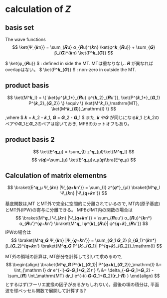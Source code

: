 # calculation of $Z$

## basis set 
The wave functions
$$
\ket{Ψ_{𝒌n}} = \sum_{𝑹u} α_{𝑹u}^{𝒌n} \ket{φ^𝒌_{𝑹u}} + \sum_{𝑮} β_{𝑮}^{𝒌n} \ket{P^𝒌_{𝑮}}
$$

$
\ket{φ_{𝑹u}}
$ : defined in side the MT. MTは重なりなし. 𝑹 が異なればoverlapはない。
$
\ket{P^𝒌_{𝑮}}
$ : non-zero in outside the MT.

## product basis
$$
\ket{M^𝒌_I}  = \{ \ket{φ^{𝒌_1*}_{𝑹u} φ^{𝒌_2}_{𝑹u'}},  \ket{P^{𝒌_1*}_{𝑮_1} P^{𝒌_2}_{𝑮_2}} \}
 \equiv \{ \ket{M^𝒌_I}_\mathrm{MT}, \ket{M^𝒌_{𝑮}}_\mathrm{I} \}
$$
,where
$
𝒌 = 𝒌_2 - 𝒌_1, 𝑮 = 𝑮_2 - 𝑮_1
$
また, 𝒌 や𝑮 が同じになる𝒌_1 と𝒌_2のペアや𝑮_1と𝑮_2のペアは除いておき, MPBのカットオフもあり。

## product basis 2
$$
\ket{E^𝒒_μ} = \sum_{I} z^𝒒_{μI}\ket{M^𝒒_I} 
$$
$$
v(𝒒)=\sum_{μ} \ket{E^𝒒_μ}v_μ(𝒒)\bra{E^𝒒_μ}
$$
## Calculation of matrix elementns

$$
\braket{E^𝒒_μ Ψ_{𝒌n} |Ψ_{𝒒+𝒌n'}} = \sum_{I} z^{𝒒*}_{μI} \braket{M^𝒒_I Ψ_{𝒌n} |Ψ_{𝒒+𝒌n'}}
$$

基底関数は,MT とMT外で完全に空間的に分離されているので, MT内(原子基底)とMT外(IPW)の寄与に分離できる。
MPBがMT内の関数の場合は
$$
\braket{M^𝒒_I Ψ_{𝒌n} |Ψ_{𝒒+𝒌n'}} = 
\sum_{𝑹uu'} α_{𝑹u}^{𝒌n*} α_{𝑹u'}^{𝒒+𝒌n'} \braket{M^𝒒_I φ^{𝒌}_{𝑹u}| φ^{𝒒+𝒌}_{𝑹u'}}
$$
IPWの場合は
$$
\braket{M^𝒒_𝑮  Ψ_{𝒌n} |Ψ_{𝒒+𝒌n'}} = 
\sum_{𝑮_1 𝑮_2} β_{𝑮_1}^{𝒌n*} β_{𝑮_2}^{𝒒+𝒌n'} \braket{M^𝒒_𝑮 P^{𝒌}_{𝑮_1}| P^{𝒒+𝒌}_{𝑮_2}}_\mathrm{I}
$$

MT外の領域の計算は, MT部分を計算して引いて求めるので,
$$
\begin{align}
\braket{M^𝒒_𝑮 P^{𝒌}_{𝑮_1}| P^{𝒒+𝒌}_{𝑮_2}}_\mathrm{I} &= \int_{\mathrm I} d𝒓 e^{-i(-𝑮-𝑮_1+𝑮_2)𝒓 } \\
&= \delta_{-𝑮-𝑮_1+𝑮_2} - \sum_{𝑹} \int_\mathrm{MT} d𝒓_I e^{-i(-𝑮-𝑮_1+𝑮_2)(𝒓_I-𝑹) }
\end{align}
$$
とするはず(フーリエ変換の因子があるかもしれない)。最後の項の積分は, 平面波を球ベッセル関数で展開して計算する?

